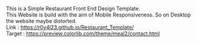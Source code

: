 This is a Simple Restaurant Front End Design Template.<br>
This Website is build with the aim of Mobile Responsiveness. So on Desktop the website maybe distorted.<br>
Link : https://r0y4l23.github.io/Restaurant_Template/ <br>
Target : https://preview.colorlib.com/theme/meal2/contact.html
